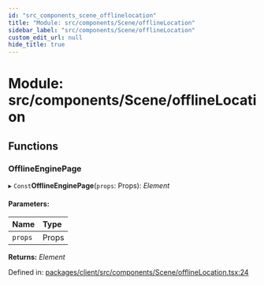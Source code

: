 ```yaml
---
id: "src_components_scene_offlinelocation"
title: "Module: src/components/Scene/offlineLocation"
sidebar_label: "src/components/Scene/offlineLocation"
custom_edit_url: null
hide_title: true
---
```


# Module: src/components/Scene/offlineLocation

## Functions

### OfflineEnginePage

▸ `Const`**OfflineEnginePage**(`props`: Props): *Element*

#### Parameters:

Name | Type |
:------ | :------ |
`props` | Props |

**Returns:** *Element*

Defined in: [packages/client/src/components/Scene/offlineLocation.tsx:24](https://github.com/xr3ngine/xr3ngine/blob/a16a45d7e/packages/client/src/components/Scene/offlineLocation.tsx#L24)

